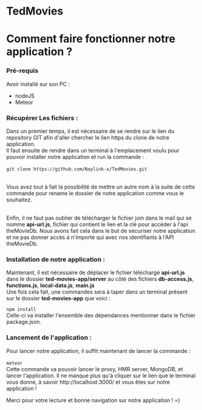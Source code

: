 # TedMovies

# Comment faire fonctionner notre application ?

### Pré-requis
Avoir installé sur son PC :
- nodeJS
- Meteor

### Récupérer Les fichiers :

Dans un premier temps, il est nécessaire de se rendre sur le lien du repository GIT afin d'aller chercher le lien https du clone de notre application.<br>
Il faut ensuite de rendre dans un terminal à l'emplacement voulu pour pouvoir installer notre application et run la commande :<br>
<br>``git clone https://github.com/Naylink-x/TedMovies.git`` <br>

<br>Vous avez tout à fait la possibilité de mettre un autre nom à la suite de cette commande pour rename le dossier de notre application comme vous le souhaitez.<br>

<br>Enfin, il ne faut pas oublier de télécharger le fichier join dans le mail qui se nomme <b>api-url.js</b>, fichier qui contient le lien et la clé pour accéder à l'api theMovieDb. Nous avons fait cela dans le but de sécuriser notre application et ne pas donner accès à n'importe qui avec nos identifiants à l'API theMovieDb.


### Installation de notre application :

Maintenant, il est nécessaire de déplacer le fichier téléchargé <b>api-url.js</b> dans le dossier <b>ted-movies-app/server</b> au côté des fichiers <b>db-access.js</b>, <b>functions.js</b>, <b>local-data.js</b>, <b>main.js</b><br>
Une fois cela fait, une commandes sera à taper dans un terminal présent sur le dossier <b>ted-movies-app</b> que voici :<br>

``npm install`` <br>
Celle-ci va installer l'ensemble des dépendances mentionner dans le fichier package.json.

### Lancement de l'application :

Pour lancer notre application, il suffit maintenant de lancer la commande :<br>
<br> ``meteor`` <br>
Cette commande va pouvoir lancer le proxy, HMR server, MongoDB, et lancer l'application.
Il ne manque plus qu'à cliquer sur le lien que le terminal vous donne, à savoir http://localhost:3000/ et vous êtes sur notre application !

Merci pour votre lecture et bonne navigation sur notre application ! =)